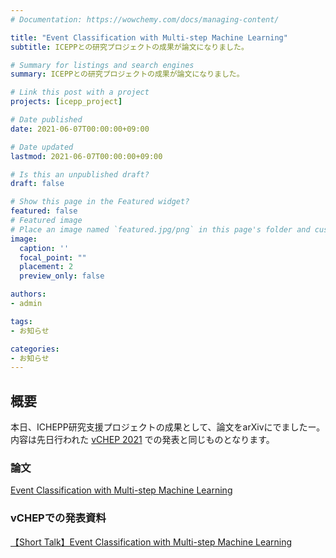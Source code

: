 ```yaml
---
# Documentation: https://wowchemy.com/docs/managing-content/

title: "Event Classification with Multi-step Machine Learning"
subtitle: ICEPPとの研究プロジェクトの成果が論文になりました。

# Summary for listings and search engines
summary: ICEPPとの研究プロジェクトの成果が論文になりました。

# Link this post with a project
projects: [icepp_project]

# Date published
date: 2021-06-07T00:00:00+09:00

# Date updated
lastmod: 2021-06-07T00:00:00+09:00

# Is this an unpublished draft?
draft: false

# Show this page in the Featured widget?
featured: false
# Featured image
# Place an image named `featured.jpg/png` in this page's folder and customize its options here.
image:
  caption: ''
  focal_point: ""
  placement: 2
  preview_only: false

authors:
- admin

tags:
- お知らせ

categories:
- お知らせ
---
```


## 概要
本日、ICHEPP研究支援プロジェクトの成果として、論文をarXivにでましたー。  
内容は先日行われた [vCHEP 2021](https://indico.cern.ch/event/948465/) での発表と同じものとなります。 

### 論文
[Event Classification with Multi-step Machine Learning](https://arxiv.org/abs/2106.02301) 

### vCHEPでの発表資料
[【Short Talk】Event Classification with Multi-step Machine Learning](https://indico.cern.ch/event/948465/contributions/4324149/) 
